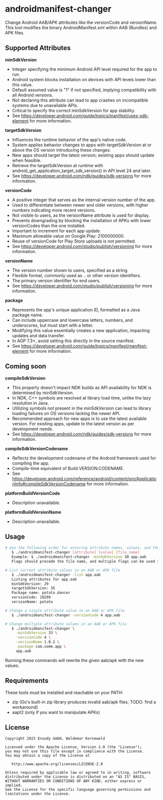 # androidmanifest-changer

Change Android AAB/APK attributes like the versionCode and versionName. This tool modifies the binary AndroidManifest.xml within AAB (Bundles) and APK files.


## Supported Attributes

**minSdkVersion**
   - Integer specifying the minimum Android API level required for the app to run.
   - Android system blocks installation on devices with API levels lower than this value.
   - Default assumed value is "1" if not specified, implying compatibility with all Android versions.
   - Not declaring this attribute can lead to app crashes on incompatible systems due to unavailable APIs.
   - Critical to specify the correct minSdkVersion for app stability.
   - See https://developer.android.com/guide/topics/manifest/uses-sdk-element for more information.


**targetSdkVersion**
   - Influences the runtime behavior of the app's native code.
   - System applies behavior changes to apps with targetSdkVersion at or above the OS version introducing these changes.
   - New apps should target the latest version; existing apps should update when feasible.
   - Retrieve the targetSdkVersion at runtime with android_get_application_target_sdk_version() in API level 24 and later.
   - See https://developer.android.com/ndk/guides/sdk-versions for more information.


**versionCode**
   - A positive integer that serves as the internal version number of the app.
   - Used to differentiate between newer and older versions, with higher numbers indicating more recent versions.
   - Not visible to users, as the versionName attribute is used for display.
   - Prevents downgrading by blocking the installation of APKs with lower versionCodes than the one installed.
   - Important to increment for each app update.
   - Maximum allowable value on Google Play: 2100000000.
   - Reuse of versionCode for Play Store uploads is not permitted.
   - See https://developer.android.com/studio/publish/versioning for more information.


**versionName**
   - The version number shown to users, specified as a string.
   - Flexible format, commonly used as <major>.<minor>.<point> or other version identifiers.
   - The primary version identifier for end users.
   - See https://developer.android.com/studio/publish/versioning for more information.


**package**
   - Represents the app's unique application ID, formatted as a Java package name.
   - Can include uppercase and lowercase letters, numbers, and underscores, but must start with a letter.
   - Modifying this value essentially creates a new application, impacting updates and data transfer.
   - In AGP 7.3+, avoid setting this directly in the source manifest.
   - See https://developer.android.com/guide/topics/manifest/manifest-element for more information.


## Coming soon

**compileSdkVersion**
   - This property doesn't impact NDK builds as API availability for NDK is determined by minSdkVersion.
   - In NDK, C++ symbols are resolved at library load time, unlike the lazy resolution in Java.
   - Utilizing symbols not present in the minSdkVersion can lead to library loading failures on OS versions lacking the newer API.
   - Recommended approach for new apps is to use the latest available version. For existing apps, update to the latest version as per development needs.
   - See https://developer.android.com/ndk/guides/sdk-versions for more information.


**compileSdkVersionCodename**
   - Reflects the development codename of the Android framework used for compiling the app.
   - Compile-time equivalent of Build.VERSION.CODENAME.
   - See https://developer.android.com/reference/android/content/pm/ApplicationInfo#compileSdkVersionCodename for more information.


**platformBuildVersionCode**
   - Description unavailable.


**platformBuildVersionName**
   - Description unavailable.


## Usage

```bash
# Use the following order for entering attribute names, values, and the file name:
   $ ./androidmanifest-changer [attribute] [value] [file_name]
   Example: $ ./androidmanifest-changer -minSdkVersion 30 app.aab
   Flags should precede the file name, and multiple flags can be used in a single command.

# List current attribute values in an AAB or APK file
   $ ./androidmanifest-changer -list app.aab
   Listing attributes for app.aab
   minSdkVersion: 29
   targetSdkVersion: 35
   Package name: potato.dancer
   versionCode: 10299
   versionName: potato

# Change a single attribute value in an AAB or APK file
   $ ./androidmanifest-changer -versionCode 4 app.aab

# Change multiple attribute values in an AAB or APK file
   $ ./androidmanifest-changer \
     -minSdkVersion 33 \
     -versionCode 4 \
     -versionName 1.0.2 \
     -package com.some.app \
     app.aab
```

Running these commands will rewrite the given aab/apk with the new values.


## Requirements

These tools must be installed and reachable on your PATH:

* zip (Go's built-in zip library produces invalid aab/apk files; TODO: find a workaround)
* aapt2 (only if you want to manipulate APKs)


## License

```
Copyright 2023 Ensody GmbH, Waldemar Kornewald

Licensed under the Apache License, Version 2.0 (the "License");
you may not use this file except in compliance with the License.
You may obtain a copy of the License at

   http://www.apache.org/licenses/LICENSE-2.0

Unless required by applicable law or agreed to in writing, software
distributed under the License is distributed on an "AS IS" BASIS,
WITHOUT WARRANTIES OR CONDITIONS OF ANY KIND, either express or implied.
See the License for the specific language governing permissions and
limitations under the License.
```
